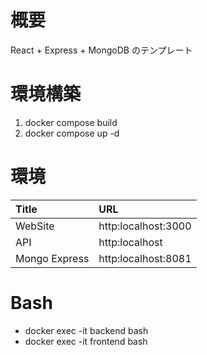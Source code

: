 # 概要

React + Express + MongoDB のテンプレート

# 環境構築

1. docker compose build
2. docker compose up -d

# 環境

| Title         | URL                 |
| :------------ | :------------------ |
| WebSite       | http:localhost:3000 |
| API           | http:localhost      |
| Mongo Express | http:localhost:8081 |

# Bash

- docker exec -it backend bash
- docker exec -it frontend bash
